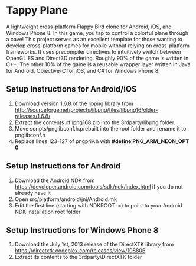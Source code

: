 Tappy Plane
===========

A lightweight cross-platform Flappy Bird clone for Android, iOS, and Windows Phone 8.
In this game, you tap to control a colorful plane through a cave!
This project serves as an excellent template for those wanting to develop cross-platform games for mobile without relying on cross-platform frameworks. It uses precompiler directives to intuitively switch between OpenGL ES and Direct3D rendering. Roughly 90% of the game is written in C++. The other 10% of the game is a reusable wrapper layer written in Java for Android, Objective-C for iOS, and C# for Windows Phone 8.

## Setup Instructions for Android/iOS

1. Download version 1.6.8 of the libpng library from http://sourceforge.net/projects/libpng/files/libpng16/older-releases/1.6.8/
2. Extract the contents of lpng168.zip into the 3rdparty/libpng folder.
3. Move scripts/pnglibconf.h.prebuilt into the root folder and rename it to pnglibconf.h
4. Replace lines 123-127 of pngpriv.h with **#define PNG_ARM_NEON_OPT 0**

## Setup Instructions for Android

1. Download the Android NDK from https://developer.android.com/tools/sdk/ndk/index.html if you do not already have it
2. Open src/platform/android/jni/Android.mk
3. Edit the first line (starting with NDKROOT :=) to point to your Android NDK installation root folder

## Setup Instructions for Windows Phone 8

1. Download the July 1st, 2013 release of the DirectXTK library from https://directxtk.codeplex.com/releases/view/108806
2. Extract its contents to the 3rdparty\DirectXTK folder

